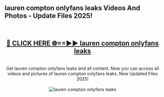 <h2>lauren compton onlyfans leaks Videos And Photos - Update Files 2025!</h2>
<br>
<div align="center">
<h2><a href="https://top-ai-tools.click/QrbHav" rel="nofollow">🔴 CLICK HERE 🌐==►► lauren compton onlyfans leaks</a></h2>
<br>
Get lauren compton onlyfans leaks and all content. Now you can access all videos and pictures of lauren compton onlyfans leaks. New Updated Files 2025!
<br>
<br>
<a href="https://top-ai-tools.click/QrbHav" rel="nofollow" data-target="animated-image.originalLink"><img src="https://i.ibb.co.com/WyWwxjT/player-gif2.gif" alt="lauren compton onlyfans leaks" style="max-width: 100%; display: inline-block;" data-target="animated-image.originalImage"></a>
</div>
<br>